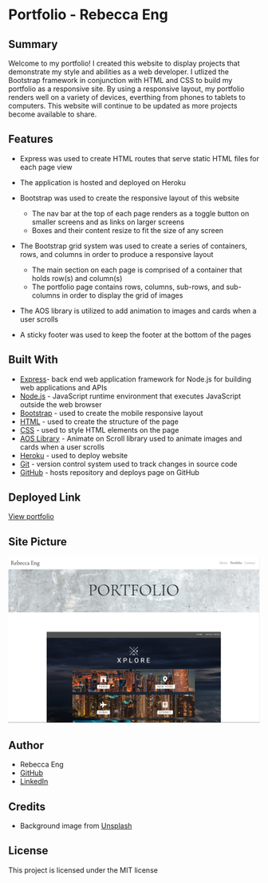 # Portfolio - Rebecca Eng

## Summary
Welcome to my portfolio! I created this website to display projects that demonstrate my style and abilities as a web developer. I utlized the Bootstrap framework in conjunction with HTML and CSS to build my portfolio as a responsive site. By using a responsive layout, my portfolio renders well on a variety of devices, everthing from phones to tablets to computers. This website will continue to be updated as more projects become available to share.

## Features
* Express was used to create HTML routes that serve static HTML files for each page view
* The application is hosted and deployed on Heroku 
* Bootstrap was used to create the responsive layout of this website
    * The nav bar at the top of each page renders as a toggle button on smaller screens and as links on larger screens
    * Boxes and their content resize to fit the size of any screen

* The Bootstrap grid system was used to create a series of containers, rows, and columns in order to produce a responsive layout
    * The main section on each page is comprised of a container that holds row(s) and column(s)
    * The portfolio page contains rows, columns, sub-rows, and sub-columns in order to display the grid of images

* The AOS library is utilized to add animation to images and cards when a user scrolls

* A sticky footer was used to keep the footer at the bottom of the pages

## Built With
* [Express](https://expressjs.com/)- back end web application framework for Node.js for building web applications and APIs
* [Node.js](https://nodejs.org/en/) - JavaScript runtime environment that executes JavaScript outside the web browser
* [Bootstrap](https://getbootstrap.com/) - used to create the mobile responsive layout
* [HTML](https://developer.mozilla.org/en-US/docs/Web/HTML) - used to create the structure of the page
* [CSS](https://developer.mozilla.org/en-US/docs/Web/CSS) - used to style HTML elements on the page
* [AOS Library](https://michalsnik.github.io/aos/) - Animate on Scroll library used to animate images and cards when a user scrolls
* [Heroku](https://heroku.com) - used to deploy website
* [Git](https://git-scm.com/) - version control system used to track changes in source code
* [GitHub](https://github.com/) - hosts repository and deploys page on GitHub

## Deployed Link
[View portfolio](https://engrebecca-portfolio.herokuapp.com/)

## Site Picture
![Portfolio Image](public/assets/readme.png)

## Author
* Rebecca Eng
* [GitHub](https://github.com/engrebecca)
* [LinkedIn](https://www.linkedin.com/in/engrebecca/)

## Credits
* Background image from [Unsplash](https://unsplash.com/images/stock)

## License
This project is licensed under the MIT license